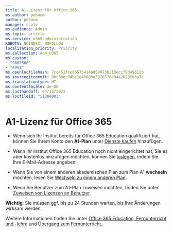 ```yaml
---
title: A1-Lizenz für Office 365
ms.author: pebaum
author: pebaum
manager: scotv
ms.audience: Admin
ms.topic: article
ms.service: o365-administration
ROBOTS: NOINDEX, NOFOLLOW
localization_priority: Priority
ms.collection: Adm_O365
ms.custom:
- "9002568"
- "4981"
ms.openlocfilehash: 7cc451fce065754146d09073b218ecc79d49612b
ms.sourcegitcommit: 8bc60ec34bc1e40685e3976576e04a2623f63a7c
ms.translationtype: HT
ms.contentlocale: de-DE
ms.lasthandoff: 04/15/2021
ms.locfileid: "51804083"
---
```

# <a name="a1-license-for-office-365"></a>A1-Lizenz für Office 365

- Wenn sich Ihr Institut bereits für Office 365 Education qualifiziert hat, können Sie Ihrem Konto den **A1-Plan** unter [Dienste kaufen](https://docs.microsoft.com/microsoft-365/commerce/buy-another-subscription#buy-another-subscription) hinzufügen.

- Wenn Ihr Institut Office 365 Education noch nicht eingerichtet hat, Sie es aber kostenlos hinzufügen möchten, können Sie [loslegen](https://www.microsoft.com/education/products/office), indem Sie Ihre E-Mail-Adresse angeben.

- Wenn Sie von einem anderen akademischen Plan zum Plan A1 **wechseln** möchten, lesen Sie [Wechseln zu einem anderen Plan](https://docs.microsoft.com/microsoft-365/commerce/subscriptions/switch-plans-manually).

- Wenn Sie Benutzer zum A1-Plan zuweisen möchten, finden Sie unter [Zuweisen von Lizenzen an Benutzer](https://docs.microsoft.com/microsoft-365/admin/manage/assign-licenses-to-users).

**Wichtig**: Sie müssen ggf. bis zu 24 Stunden warten, bis Ihre Änderungen wirksam werden.

Weitere Informationen finden Sie unter [Office 365 Education, Fernunterricht und -lehre](https://support.office.com/article/remote-teaching-and-learning-in-office-365-education-f651ccae-7b65-478b-8366-51bb884025c4) und [Übergang zum Fernunterricht](https://www.microsoft.com/education/remote-learning).
